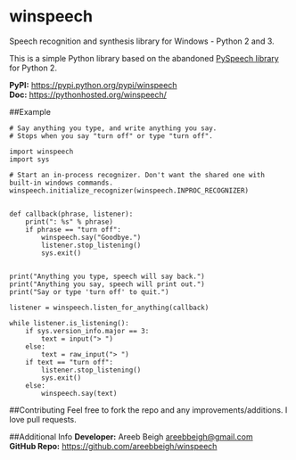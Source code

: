 # winspeech
Speech recognition and synthesis library for Windows - Python 2 and 3.

This is a simple Python library based on the abandoned <a href="https://github.com/michaelgundlach/pyspeech">PySpeech library</a> for Python 2.

**PyPI:** https://pypi.python.org/pypi/winspeech<br>
**Doc:** https://pythonhosted.org/winspeech/

##Example

```
# Say anything you type, and write anything you say.
# Stops when you say "turn off" or type "turn off".

import winspeech
import sys

# Start an in-process recognizer. Don't want the shared one with built-in windows commands.
winspeech.initialize_recognizer(winspeech.INPROC_RECOGNIZER)


def callback(phrase, listener):
    print(": %s" % phrase)
    if phrase == "turn off":
        winspeech.say("Goodbye.")
        listener.stop_listening()
        sys.exit()


print("Anything you type, speech will say back.")
print("Anything you say, speech will print out.")
print("Say or type 'turn off' to quit.")

listener = winspeech.listen_for_anything(callback)

while listener.is_listening():
    if sys.version_info.major == 3:
        text = input("> ")
    else:
        text = raw_input("> ")
    if text == "turn off":
        listener.stop_listening()
        sys.exit()
    else:
        winspeech.say(text)

```

##Contributing
Feel free to fork the repo and any improvements/additions. I love pull requests.

##Additional Info
**Developer:** Areeb Beigh <areebbeigh@gmail.com><br>
**GitHub Repo:** https://github.com/areebbeigh/winspeech
